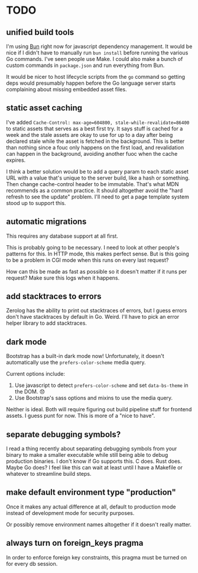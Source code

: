 # TODO

## unified build tools

I'm using [Bun](https://bun.sh/) right now for javascript dependency management. It would be nice if I didn't have to manually run `bun install` before running the various Go commands. I've seen people use Make. I could also make a bunch of custom commands in `package.json` and run everything from Bun.

It would be nicer to host lifecycle scripts from the `go` command so getting deps would presumably happen before the Go language server starts complaining about missing embedded asset files.

## static asset caching

I've added `Cache-Control: max-age=604800, stale-while-revalidate=86400` to static assets that serves as a best first try. It says stuff is cached for a week and the stale assets are okay to use for up to a day after being declared stale while the asset is fetched in the background. This is better than nothing since a fouc only happens on the first load, and revalidation can happen in the background, avoiding another fuoc when the cache expires.

I think a better solution would be to add a query param to each static asset URL with a value that's unique to the server build, like a hash or something. Then change cache-control header to be immutable. That's what MDN recommends as a common practice. It should altogether avoid the "hard refresh to see the update" problem. I'll need to get a page template system stood up to support this.

## automatic migrations

This requires any database support at all first.

This is probably going to be necessary. I need to look at other people's patterns for this. In HTTP mode, this makes perfect sense. But is this going to be a problem in CGI mode when this runs on every last request?

How can this be made as fast as possible so it doesn't matter if it runs per request? Make sure this logs when it happens.

## add stacktraces to errors

Zerolog has the ability to print out stacktraces of errors, but I guess errors don't have stacktraces by default in Go. Weird. I'll have to pick an error helper library to add stacktraces.

## dark mode

Bootstrap has a built-in dark mode now! Unfortunately, it doesn't automatically use the `prefers-color-scheme` media query.

Current options include:

1. Use javascript to detect `prefers-color-scheme` and set `data-bs-theme` in the DOM. 😞
2. Use Bootstrap's sass options and mixins to use the media query.

Neither is ideal. Both will require figuring out build pipeline stuff for frontend assets. I guess punt for now. This is more of a "nice to have".

## separate debugging symbols?

I read a thing recently about separating debugging symbols from your binary to make a smaller executable while still being able to debug production binaries. I don't know if Go supports this. C does. Rust does. Maybe Go does? I feel like this can wait at least until I have a Makefile or whatever to streamline build steps.

## make default environment type "production"

Once it makes any actual difference at all, default to production mode instead of development mode for security purposes.

Or possibly remove environment names altogether if it doesn't really matter.

## always turn on foreign_keys pragma

In order to enforce foreign key constraints, this pragma must be turned on for every db session.

